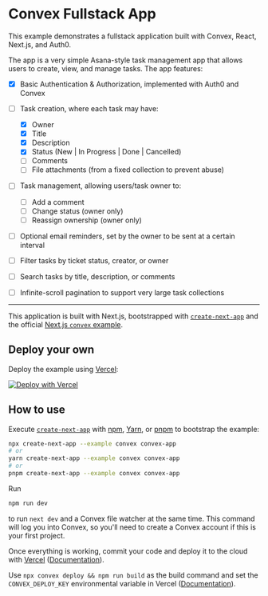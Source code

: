 # Convex Fullstack App

This example demonstrates a fullstack application built with Convex, React, Next.js, and Auth0.

The app is a very simple Asana-style task management app that allows users to create, view, and manage tasks. The app features:

- [x] Basic Authentication & Authorization, implemented with Auth0 and Convex
- [ ] Task creation, where each task may have:
    - [x] Owner
    - [x] Title
    - [x] Description
    - [x] Status (New | In Progress | Done | Cancelled)
    - [ ] Comments
    - [ ] File attachments (from a fixed collection to prevent abuse)
- [ ] Task management, allowing users/task owner to:
    - [ ] Add a comment
    - [ ] Change status (owner only)
    - [ ] Reassign ownership (owner only)
- [ ] Optional email reminders, set by the owner to be sent at a certain interval
- [ ] Filter tasks by ticket status, creator, or owner
- [ ] Search tasks by title, description, or comments
- [ ] Infinite-scroll pagination to support very large task collections


------


This application is built with Next.js, bootstrapped with [`create-next-app`](https://nextjs.org/docs/api-reference/create-next-app) and the official [Next.js `convex` example](https://github.com/vercel/next.js/tree/canary/examples/convex).

## Deploy your own

Deploy the example using [Vercel](https://vercel.com?utm_source=github&utm_medium=readme&utm_campaign=next-example):

[![Deploy with Vercel](https://vercel.com/button)](https://vercel.com/new/git/external?repository-url=https://github.com/vercel/next.js/tree/canary/examples/convex&project-name=convex&repository-name=convex)

## How to use

Execute [`create-next-app`](https://github.com/vercel/next.js/tree/canary/packages/create-next-app) with [npm](https://docs.npmjs.com/cli/init), [Yarn](https://yarnpkg.com/lang/en/docs/cli/create/), or [pnpm](https://pnpm.io) to bootstrap the example:

```bash
npx create-next-app --example convex convex-app
# or
yarn create-next-app --example convex convex-app
# or
pnpm create-next-app --example convex convex-app
```

Run

```bash
npm run dev
```

to run `next dev` and a Convex file watcher at the same time. This command will log you into Convex, so you'll need to create a Convex account if this is your first project.

Once everything is working, commit your code and deploy it to the cloud with [Vercel](https://vercel.com/new?utm_source=github&utm_medium=readme&utm_campaign=next-example) ([Documentation](https://nextjs.org/docs/deployment)).

Use `npx convex deploy && npm run build` as the build command and set the `CONVEX_DEPLOY_KEY` environmental variable in Vercel ([Documentation](https://docs.convex.dev/getting-started/deployment/hosting/vercel)).
